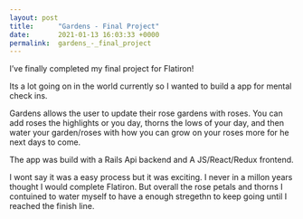 ```yaml
---
layout: post
title:      "Gardens - Final Project"
date:       2021-01-13 16:03:33 +0000
permalink:  gardens_-_final_project
---
```



I’ve finally completed my final project for Flatiron! 

Its a lot going on in the world currently so I wanted to build a app for mental check ins.

Gardens allows the user to update their rose gardens with roses. You can add roses the highlights or you day, thorns the lows of your day, and then water your garden/roses with how you can grow on your roses more for he next days to come.

The app was build with a Rails Api backend and A JS/React/Redux frontend.

I wont say it was a easy process but it was exciting. I never in a millon years thought I would complete Flatiron. But overall the rose petals and thorns I contuined to water myself to have a enough stregethn to keep going until I reached the finish line. 
